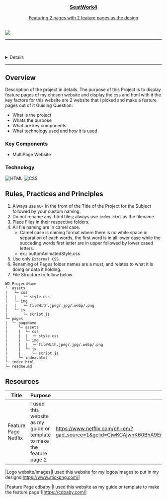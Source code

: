 <a name="readme-top">

<br/>

<br />
<div align="center">
  <a href="https://github.com/NathanGison/WD-SeatWork4-GisonReuel-TC04">
<!-- TODO: Change Title to the name of the title of your Project -->
  <h3 align="center">SeatWork4</h3>
</div>
<!-- TODO: Make a short description -->
<div align="center">
  Featuring 2 pages with 2 feature pages as the design
</div>

<br />

<!-- TODO: Change the zyx-0314 into your github username  -->
<!-- TODO: Change the WD-Template-Project into the same name of your folder -->
![](https://visit-counter.vercel.app/counter.png?page=NathanGison/WD-SeatWork4-GisonReuel-TC04)

---

<br />
<br />

<!-- TODO: If you want to add more layers for your readme -->
<details>
  <summary>Table of Contents</summary>
  <ol>
    <li>
      <a href="#overview">Overview</a>
      <ol>
        <li>
          <a href="#key-components">Key Components</a>
        </li>
        <li>
          <a href="#technology">Technology</a>
        </li>
      </ol>
    </li>
    <li>
      <a href="#rule,-practices-and-principles">Rules, Practices and Principles</a>
    </li>
    <li>
      <a href="#resources">Resources</a>
    </li>
  </ol>
</details>

---

## Overview
Description of the project in details.
The purpose of this Project is to display feature pages of my chosen website and display the css and html with it the key factors for this website are 2 website that I picked and make a feature pages out of it
Guiding Question:
- What is the project
- Whats the purpose
- What are key components
- What technology used and how it is used

### Key Components
- MultiPage Website
### Technology

![HTML](https://img.shields.io/badge/HTML-E34F26?style=for-the-badge&logo=html5&logoColor=white)
![CSS](https://img.shields.io/badge/CSS-1572B6?style=for-the-badge&logo=css3&logoColor=white)

## Rules, Practices and Principles
1. Always use `WD-` in the front of the Title of the Project for the Subject followed by your custom naming.
2. Do not rename any .html files; always use `index.html` as the filename.
3. Place Files in their respective folders.
4. All file naming are in camel case.
   - Camel case is naming format where there is no white space in separation of each words, the first word is in all lower case while the succeding words first letter are in upper followed by lower cased letters.
   - ex.: buttonAnimatedStyle.css
5. Use only `External CSS`.
6. Renaming of Pages folder names are a must, and relates to what it is doing or data it holding.
7. File Structure to follow below.

```
WD-ProjectName
└─ assets
|   └─ css
|   |   └─ style.css
|   └─ img
|   |   └─ fileWith.jpeg/.jpg/.webp/.png
|   └─ js
|       └─ script.js
└─ pages
|  └─ pageName
|     └─ assets
|     |  └─ css
|     |  |  └─ style.css
|     |  └─ img
|     |  |  └─ fileWith.jpeg/.jpg/.webp/.png
|     |  └─ js
|     |     └─ script.js
|     └─ index.html
└─ index.html
└─ readme.md
```

## Resources

| Title | Purpose | Link |
|-|-|-|
| Feature Page Netflix | I used this website as my guide or template to make the feature page 2| https://www.netflix.com/ph-en/?gad_source=1&gclid=CjwKCAjwnK60BhA9EiwAmpHZwyRifQrIlxMTzkPZr_S5TLtefjN7HI4bNfxTyBngIBEgGjgIKQze6BoCNpQQAvD_BwE|

|Logo website/images|I used this website for my logos/images to put in my designs|https://www.stickpng.com/|

|Feature Page cdbaby |I used this website as my guide or template to make the feature page 1|https://cdbaby.com/|
